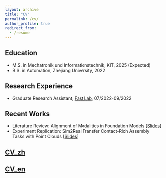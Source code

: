 ```yaml
---
layout: archive
title: "CV"
permalink: /cv/
author_profile: true
redirect_from:
  - /resume
---
```


## Education
* M.S. in Mechatronik und Informationstechnik, KIT, 2025 (Expected)
* B.S. in Automation, Zhejiang University, 2022

## Research Experience
* Graduate Research Assistant, [Fast Lab](http://zju-fast.com/), 07/2022-09/2022
  
## Recent Works
* Literature Review: Alignment of Modalities in Foundation Models [[Slides](https://github.com/githuber1218/githuber1218.github.io/blob/master/files/MM_alignment_final.pdf)]
* Experiment Replication: Sim2Real Transfer Contact-Rich Assembly Tasks with Point Clouds [[Slides](https://github.com/githuber1218/githuber1218.github.io/blob/master/files/ALR%20Praktikum_final.pdf)]

## [CV_zh](https://github.com/githuber1218/githuber1218.github.io/blob/master/_pages/CV_zh_Feb25.pdf)
## [CV_en](https://github.com/githuber1218/githuber1218.github.io/blob/master/_pages/CV_EN_Feb25.pdf)
